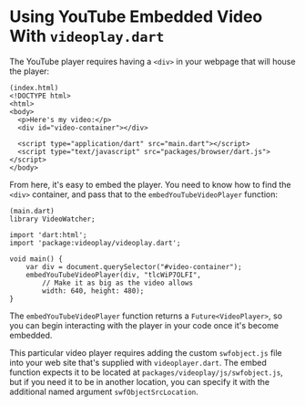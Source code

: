 # Using YouTube Embedded Video With `videoplay.dart`


The YouTube player requires having a `<div>` in your webpage that will house
the player:

    (index.html)
    <!DOCTYPE html>
    <html>
    <body>
      <p>Here's my video:</p>
      <div id="video-container"></div>
      
      <script type="application/dart" src="main.dart"></script>
      <script type="text/javascript" src="packages/browser/dart.js"></script>
    </body>

From here, it's easy to embed the player.  You need to know how to find the
`<div>` container, and pass that to the `embedYouTubeVideoPlayer` function:

    (main.dart)
    library VideoWatcher;
    
    import 'dart:html';
    import 'package:videoplay/videoplay.dart';
    
    void main() {
        var div = document.querySelector("#video-container");
        embedYouTubeVideoPlayer(div, "tlcWiP7OLFI",
            // Make it as big as the video allows
            width: 640, height: 480);
    }

The `embedYouTubeVideoPlayer` function returns a `Future<VideoPlayer>`, so
you can begin interacting with the player in your code once it's become
embedded.

This particular video player requires adding the custom `swfobject.js` file
into your web site that's supplied with `videoplayer.dart`.  The embed
function expects it to be located at `packages/videoplay/js/swfobject.js`,
but if you need it to be in another location, you can specify it with the
additional named argument `swfObjectSrcLocation`.
